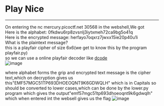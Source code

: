 # Play Nice
---
On entering the nc mercury.picoctf.net 30568 in the webshell,We got\
Here is the alphabet: 0fkdwu6rp8zvsnlj3iytxmeh72ca9bg5o41q\
Here is the encrypted message: herfayo7oqxrz7jwxx15ie20p40u1i\
What is the plaintext message? \
this is a playfair cipher of size 6x6(we get to know this by the program playfair.py)\
so we can use a online playfair decoder like [dcode](https://www.dcode.fr/playfair-cipher)\
![image](https://github.com/Bg652/ctf/assets/144695497/11ee6f89-48db-4905-9567-066059921e0f)

where alphabet forms the grip and encrypted text message is the cipher text,which on decryption gives us this"EMF57MGC51TP693DHOEOQNT9K6GDWQLH" which is in Capitals so should be converted to lower cases,which can be done by the lower.py program which gives the output"emf57mgc51tp693dhoeoqnt9k6gdwqlh" which when entered int the websell gives us the flag
![image](https://github.com/Bg652/ctf/assets/144695497/5aeb5e39-af24-4d49-ac23-bf65a7991946)
